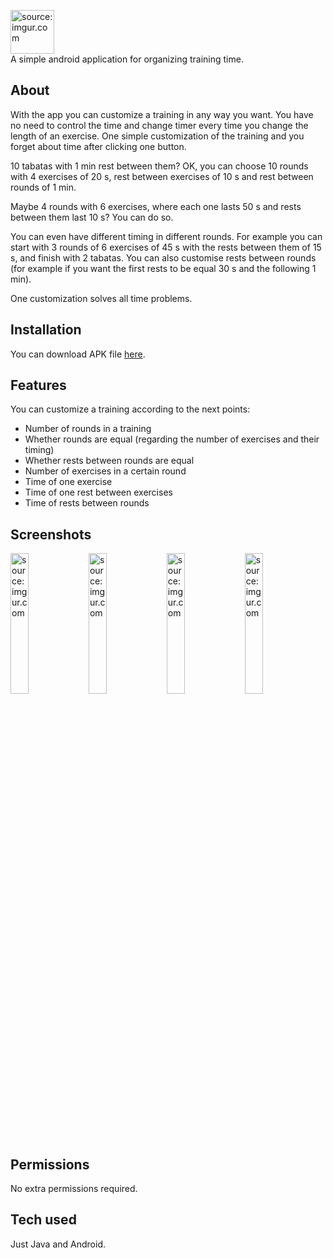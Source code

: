 <a href="https://imgur.com/4Ym0Aby"><img src="https://i.imgur.com/4Ym0Aby.png" title="source: imgur.com" height=70vh/></a>  
A simple android application for organizing training time.
  
## About
With the app you can customize a training in any way you want. You have no need to control the time and change timer every time you change the length of an exercise. One simple customization of the training and you forget about time after clicking one button.
  
10 tabatas with 1 min rest between them? OK, you can choose 10 rounds with 4 exercises of 20 s, rest between exercises of 10 s and rest between rounds of 1 min.
  
Maybe 4 rounds with 6 exercises, where each one lasts 50 s and rests between them last 10 s? You can do so.
  
You can even have different timing in different rounds. For example you can start with 3 rounds of 6 exercises of 45 s with the rests between them of 15 s, and finish with 2 tabatas. You can also customise rests between rounds (for example if you want the first rests to be equal 30 s and the following 1 min).
  
One customization solves all time problems.

## Installation 
You can download APK file [here](https://github.com/xenoteo/N-Times/blob/master/app/out/app-debug.apk).
  
## Features
You can customize a training according to the next points:
- Number of rounds in a training
- Whether rounds are equal (regarding the number of exercises and their timing)
- Whether rests between rounds are equal
- Number of exercises in a certain round
- Time of one exercise
- Time of one rest between exercises
- Time of rests between rounds
  
## Screenshots
<a href="https://imgur.com/wWd0IZe"><img src="https://i.imgur.com/wWd0IZe.png" title="source: imgur.com" width=24%/></a>
<a href="https://imgur.com/WBFBVz8"><img src="https://i.imgur.com/WBFBVz8.png" title="source: imgur.com" width=24%/></a>
<a href="https://imgur.com/h35PTgU"><img src="https://i.imgur.com/h35PTgU.png" title="source: imgur.com" width=24%/></a>
<a href="https://imgur.com/3NSGeys"><img src="https://i.imgur.com/3NSGeys.png" title="source: imgur.com" width=24%/></a>

## Permissions
No extra permissions required.

## Tech used
Just Java and Android.
